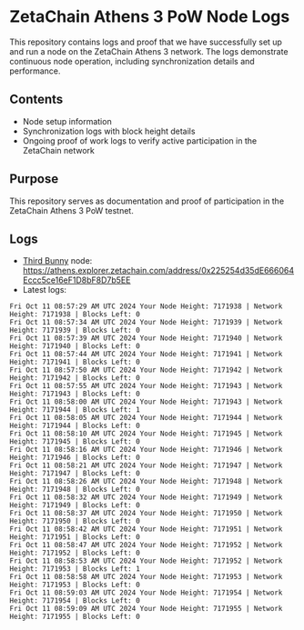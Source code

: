 # ZetaChain Athens 3 PoW Node Logs
This repository contains logs and proof that we have successfully set up and run a node on the ZetaChain Athens 3 network. The logs demonstrate continuous node operation, including synchronization details and performance.

## Contents
- Node setup information
- Synchronization logs with block height details
- Ongoing proof of work logs to verify active participation in the ZetaChain network

## Purpose
This repository serves as documentation and proof of participation in the ZetaChain Athens 3 PoW testnet.

## Logs

- [Third Bunny](https://thirdbunny.xyz/) node: https://athens.explorer.zetachain.com/address/0x225254d35dE666064Eccc5ce16eF1D8bF8D7b5EE
- Latest logs:
```
Fri Oct 11 08:57:29 AM UTC 2024 Your Node Height: 7171938 | Network Height: 7171938 | Blocks Left: 0
Fri Oct 11 08:57:34 AM UTC 2024 Your Node Height: 7171939 | Network Height: 7171939 | Blocks Left: 0
Fri Oct 11 08:57:39 AM UTC 2024 Your Node Height: 7171940 | Network Height: 7171940 | Blocks Left: 0
Fri Oct 11 08:57:44 AM UTC 2024 Your Node Height: 7171941 | Network Height: 7171941 | Blocks Left: 0
Fri Oct 11 08:57:50 AM UTC 2024 Your Node Height: 7171942 | Network Height: 7171942 | Blocks Left: 0
Fri Oct 11 08:57:55 AM UTC 2024 Your Node Height: 7171943 | Network Height: 7171943 | Blocks Left: 0
Fri Oct 11 08:58:00 AM UTC 2024 Your Node Height: 7171943 | Network Height: 7171944 | Blocks Left: 1
Fri Oct 11 08:58:05 AM UTC 2024 Your Node Height: 7171944 | Network Height: 7171944 | Blocks Left: 0
Fri Oct 11 08:58:10 AM UTC 2024 Your Node Height: 7171945 | Network Height: 7171945 | Blocks Left: 0
Fri Oct 11 08:58:16 AM UTC 2024 Your Node Height: 7171946 | Network Height: 7171946 | Blocks Left: 0
Fri Oct 11 08:58:21 AM UTC 2024 Your Node Height: 7171947 | Network Height: 7171947 | Blocks Left: 0
Fri Oct 11 08:58:26 AM UTC 2024 Your Node Height: 7171948 | Network Height: 7171948 | Blocks Left: 0
Fri Oct 11 08:58:32 AM UTC 2024 Your Node Height: 7171949 | Network Height: 7171949 | Blocks Left: 0
Fri Oct 11 08:58:37 AM UTC 2024 Your Node Height: 7171950 | Network Height: 7171950 | Blocks Left: 0
Fri Oct 11 08:58:42 AM UTC 2024 Your Node Height: 7171951 | Network Height: 7171951 | Blocks Left: 0
Fri Oct 11 08:58:47 AM UTC 2024 Your Node Height: 7171952 | Network Height: 7171952 | Blocks Left: 0
Fri Oct 11 08:58:53 AM UTC 2024 Your Node Height: 7171952 | Network Height: 7171953 | Blocks Left: 1
Fri Oct 11 08:58:58 AM UTC 2024 Your Node Height: 7171953 | Network Height: 7171953 | Blocks Left: 0
Fri Oct 11 08:59:03 AM UTC 2024 Your Node Height: 7171954 | Network Height: 7171954 | Blocks Left: 0
Fri Oct 11 08:59:09 AM UTC 2024 Your Node Height: 7171955 | Network Height: 7171955 | Blocks Left: 0
```

